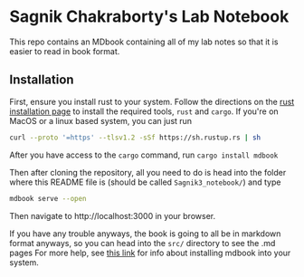 # Sagnik Chakraborty's Lab Notebook 

This repo contains an MDbook containing all of my lab notes so that it is easier to read in book format. 

## Installation 
First, ensure you install rust to your system. Follow the directions on the 
[rust installation page](https://www.rust-lang.org/tools/install) to install the required tools, `rust` and `cargo`. 
If you're on MacOS or a linux based system, you can just run 

```sh 
curl --proto '=https' --tlsv1.2 -sSf https://sh.rustup.rs | sh
```
After you have access to the `cargo` command, run 
`cargo install mdbook` 

Then after cloning the repository, all you need to do is head into the folder where this 
README file is (should be called `Sagnik3_notebook/`) and type 

```sh
mdbook serve --open
```

Then navigate to http://localhost:3000 in your browser. 

If you have any trouble anyways, the book is going to all be in markdown format anyways, so you can head into the `src/` directory to see the .md pages
For more help, see [this link](https://rust-lang.github.io/mdBook/guide/installation.html) for info about installing mdbook into your system.






